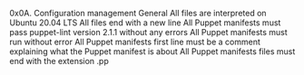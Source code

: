 0x0A. Configuration management
General
All files are interpreted on Ubuntu 20.04 LTS
All files  end with a new line
All Puppet manifests must pass puppet-lint version 2.1.1 without any errors
All Puppet manifests must run without error
All Puppet manifests first line must be a comment explaining what the Puppet manifest is about
All Puppet manifests files must end with the extension .pp
